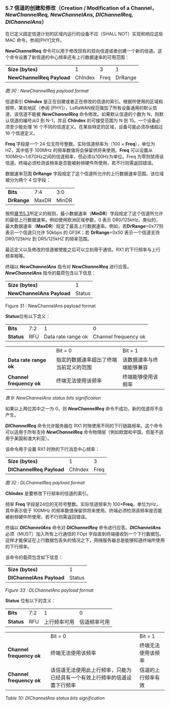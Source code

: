 ### 5.7 信道的创建和修改（Creation / Modification of a Channel， ***NewChannelReq, NewChannelAns, DlChannelReq, DlChannelAns***）

在已定义固定信道计划的区域内运行的设备不应（SHALL NOT）实现和响应这些 MAC 命令。参阅[PHY]文件。

**NewChannelReq** 命令可以用于修改现有的双向信道或者创建一个新的信道。这个命令设置了新信道的中心频率还有上行数据速率的可用范围：

<table class="lora-table">
   <tr>
      <td><b>Size (bytes)</b></td>   
      <td>1</td>   
      <td>3</td>   
      <td>1</td>  
   </tr>
   <tr>
      <td><b>NewChannelReq Payload</b></td>
      <td>Chlndex</td>
      <td>Freq</td>   
      <td>DrRange</td>  
   </tr>
</table>

*图 30 : NewChannelReq payload format*

信道索引 **Chlndex** 是正在创建或者正在修改的信道的索引。根据所使用的区域和频带，某些地区（参阅 [PHY]），LoRaWAN规范强加了所有设备通用的默认信道，该信道不能被 ***NewChannelReq*** 命令修改。如果默认信道的个数为 N，则默认信道的编号从0 到 N-1，并且 **ChIndex** 的可接受范围为 N 到 15。一个设备必须至少能处理 16 个不同的信道定义。在某些特定的区域，设备可能必须存储超过 16 个信道定义。

**Freq** 字段是一个 24 位无符号整数。实际信道频率为（100 × **Freq**），单位为HZ，其中低于 100MHz 的频率数值将会保留供将来使用。**Freq** 可以设置从100MHz~1.67GHz之间的信道频率，但必须以100Hz为单位。Freq 为零则禁用该信道。终端必须检测该频率是否能被射频硬件所使用，若不行则需返回错误。

数据速率范围 **DrRange** 字段规定了这个信道所允许的上行数据速率范围。该位域被分为两个 4 位字段：

<table class="lora-table">
   <tr>
      <td><b>Bits</b></td>   
      <td>7:4</td>   
      <td>3:0</td>   
   </tr>
   <tr>
      <td><b>DrRange</b></td>
      <td>MaxDR</td>
      <td>MinDR</td>   
   </tr>
</table>

按照[章节5.3](5.3.md)所定义的规则，最小数据速率（**MinDR**）字段规定了这个信道所允许的最低上行数据速率。例如使用欧洲区域参数，0 表示 DR0/125kHz。类似的，最大数据速率（**MaxDR**）规定了最高上行数据速率。例如，若**DrRange**=0x77则表示一个信道只允许 50kbps 的 GFSK；若 **DrRange**=0x50 表示一个信道支持 DR0/125kHz 到 DR5/125kHZ 的频率范围。

最近定义以及修改的信道被使能之后可以立刻用于通信。RX1 的下行频率与上行频率相等。

终端以 ***NewChannelAns*** 指令对 ***NewChannelReq*** 进行应答。***NewChannelAns*** 指令的载荷包含以下信息：

<table class="lora-table">
   <tr>
      <td><b>Size (bytes)</b></td>   
      <td>1</td>   
   </tr>
   <tr>
      <td><b>NewChannelAns Payload</b></td>
      <td>Status</td>
   </tr>
</table>

Figure 31 : NewChannelAns payload format

**Status**位有以下含义：

<table class="lora-table">
   <tr>
      <td><b>Bits</b></td>   
      <td>7:2</td>   
      <td>1</td>   
      <td>0</td>  
   </tr>
   <tr>
      <td><b>Status</b></td>
      <td>RFU</td>
      <td>Data rate range ok</td>   
      <td>Channel frequency ok</td>  
   </tr>
</table>

<table class="lora-table">
   <tr>
      <td> </td>   
      <td>Bit = 0</td>   
      <td>Bit = 1</td>   
   </tr>
   <tr>
      <td><b>Data rate range ok</b></td>
      <td>指定的数据速率超出了终端当前定义的范围</td>
      <td>该数据速率与终端能够兼容</td>   
   </tr>
   <tr>
      <td><b>Channel frequency ok</b></td>
      <td>终端无法使用该频率</td>
      <td>终端能够使用该频率</td>   
   </tr>
</table>

*表 9: NewChannelAns status bits signification*

如果以上两位其中之一为 0，则 ***NewChannelReq*** 命令不成功，新的信道将不会产生。

***DlChannelReq*** 命令允许服务器在 RX1 时隙使用不同的下行链路频率。这个命令可以适用于所有支持 ***NewChannelReq*** 命令物理层（例如欧盟和中国，但是不适用于美国和澳大利亚）。

该命令用于设置 RX1 时隙的下行消息中心频率：

<table class="lora-table">
   <tr>
      <td><b>Size (bytes)</b></td>   
      <td>1</td>  
      <td>3</td>   
   </tr>
   <tr>
      <td><b>DlChannelReq Payload</b></td>
      <td>Chlndex</td>
      <td>Freq</td>   
   </tr>
</table>

*图 32 : DLChannelReq payload format*

**ChIndex** 是要修改下行频率的信道的索引。

频率 **Freq** 字段是24位的无符号整数。实际信道频率为 100×**Freq**，单位为Hz，其中表示低于 100MHz 的频率数值保留供将来使用。终端必须检测该频率是否能被射频硬件所使用，若不行则需返回错误。

终端以 ***DlChannelAns*** 命令对 ***DlChannelReq*** 命令进行应答。***DlChannelAns*** 必须（MUST）加入所有上行通信的 FOpt 字段直到终端接收到一个下行数据包。这样才能保证在上行数据包丢失的情况之下，网络服务器总是能够知道终端所使用的下行频率。

该命令的载荷包含如下信息：

<table class="lora-table">
   <tr>
      <td><b>Size (bytes)</b></td>   
      <td>1</td>   
   </tr>
   <tr>
      <td><b>DlChannelAns Payload</b></td>
      <td>Status</td>
   </tr>
</table> 

*Figure 33 : DLChannelAns payload format*

**Status** 位有以下的含义：

<table class="lora-table">
   <tr>
      <td><b>Bits</b></td>   
      <td>7:2</td>   
      <td>1</td>   
      <td>0</td>  
   </tr>
   <tr>
      <td><b>Status</b></td>
      <td>RFU</td>
      <td>上行频率可用</td>   
      <td>信道频率可用</td>  
   </tr>
</table>

<table class="lora-table">
   <tr>
      <td> </td>   
      <td>Bit = 0</td>   
      <td>Bit = 1</td>   
   </tr>
   <tr>
      <td><b>Channel frequency ok</b></td>
      <td>终端无法使用该频率</td>
      <td>终端无法使用该频率</td>   
   </tr>
   <tr>
      <td><b>Channel frequency ok</b></td>
      <td>该信道无法使用此上行频率，只能为已经具有一个有效上行频率的信道设置下行频率</td>
      <td>信道的上行频率有效</td>   
   </tr>
</table>

*Table 10: DlChannelAns status bits signification*

